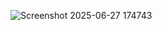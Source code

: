 ![Screenshot 2025-06-27 174743](https://github.com/user-attachments/assets/3f5a8732-2ed9-435e-aab5-352ff309b599)

